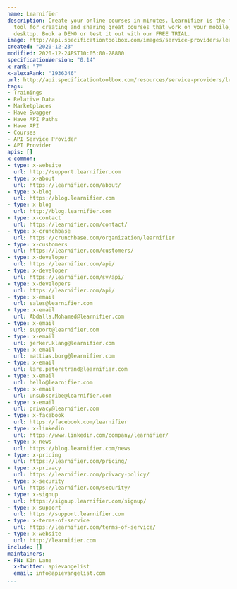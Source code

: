 ```yaml
---
name: Learnifier
description: Create your online courses in minutes. Learnifier is the fast and easy
  tool for creating and sharing great courses that work on your mobile, tablet and
  desktop. Book a DEMO or test it out with our FREE TRIAL.
image: http://api.specificationtoolbox.com/images/service-providers/learnifier.jpg
created: "2020-12-23"
modified: 2020-12-24PST10:05:00-28800
specificationVersion: "0.14"
x-rank: "7"
x-alexaRank: "1936346"
url: http://api.specificationtoolbox.com/resources/service-providers/learnifier/
tags:
- Trainings
- Relative Data
- Marketplaces
- Have Swagger
- Have API Paths
- Have API
- Courses
- API Service Provider
- API Provider
apis: []
x-common:
- type: x-website
  url: http://support.learnifier.com
- type: x-about
  url: https://learnifier.com/about/
- type: x-blog
  url: https://blog.learnifier.com
- type: x-blog
  url: http://blog.learnifier.com
- type: x-contact
  url: https://learnifier.com/contact/
- type: x-crunchbase
  url: https://crunchbase.com/organization/learnifier
- type: x-customers
  url: https://learnifier.com/customers/
- type: x-developer
  url: https://learnifier.com/api/
- type: x-developer
  url: https://learnifier.com/sv/api/
- type: x-developers
  url: https://learnifier.com/api/
- type: x-email
  url: sales@learnifier.com
- type: x-email
  url: Abdalla.Mohamed@learnifier.com
- type: x-email
  url: support@learnifier.com
- type: x-email
  url: jerker.klang@learnifier.com
- type: x-email
  url: mattias.borg@learnifier.com
- type: x-email
  url: lars.peterstrand@learnifier.com
- type: x-email
  url: hello@learnifier.com
- type: x-email
  url: unsubscribe@learnifier.com
- type: x-email
  url: privacy@learnifier.com
- type: x-facebook
  url: https://facebook.com/learnifier
- type: x-linkedin
  url: https://www.linkedin.com/company/learnifier/
- type: x-news
  url: https://blog.learnifier.com/news
- type: x-pricing
  url: https://learnifier.com/pricing/
- type: x-privacy
  url: https://learnifier.com/privacy-policy/
- type: x-security
  url: https://learnifier.com/security/
- type: x-signup
  url: https://signup.learnifier.com/signup/
- type: x-support
  url: https://support.learnifier.com
- type: x-terms-of-service
  url: https://learnifier.com/terms-of-service/
- type: x-website
  url: http://learnifier.com
include: []
maintainers:
- FN: Kin Lane
  x-twitter: apievangelist
  email: info@apievangelist.com
...
```

